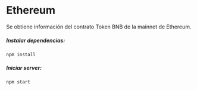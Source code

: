 # Ethereum
Se obtiene información del contrato
Token BNB de la mainnet de Ethereum.

##### Instalar dependencias:
    
    npm install

##### Iniciar server:

    npm start
